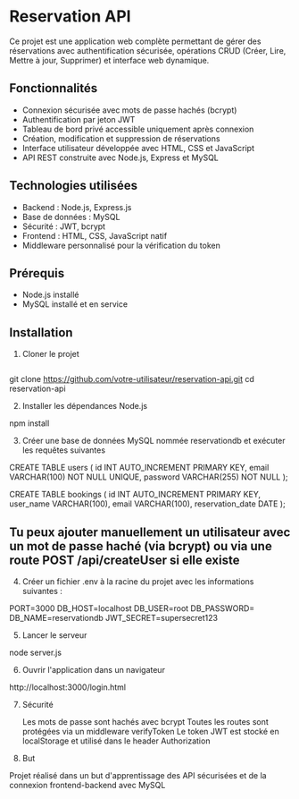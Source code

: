 # Reservation API

Ce projet est une application web complète permettant de gérer des réservations avec authentification sécurisée, opérations CRUD (Créer, Lire, Mettre à jour, Supprimer) et interface web dynamique.

## Fonctionnalités

- Connexion sécurisée avec mots de passe hachés (bcrypt)
- Authentification par jeton JWT
- Tableau de bord privé accessible uniquement après connexion
- Création, modification et suppression de réservations
- Interface utilisateur développée avec HTML, CSS et JavaScript
- API REST construite avec Node.js, Express et MySQL

## Technologies utilisées

- Backend : Node.js, Express.js
- Base de données : MySQL
- Sécurité : JWT, bcrypt
- Frontend : HTML, CSS, JavaScript natif
- Middleware personnalisé pour la vérification du token

## Prérequis

- Node.js installé
- MySQL installé et en service

## Installation

1. Cloner le projet
    ```bash
    
  git clone https://github.com/votre-utilisateur/reservation-api.git
  cd reservation-api

2. Installer les dépendances Node.js

npm install

3. Créer une base de données MySQL nommée reservationdb et exécuter les requêtes suivantes 

CREATE TABLE users (
  id INT AUTO_INCREMENT PRIMARY KEY,
  email VARCHAR(100) NOT NULL UNIQUE,
  password VARCHAR(255) NOT NULL
);

CREATE TABLE bookings (
  id INT AUTO_INCREMENT PRIMARY KEY,
  user_name VARCHAR(100),
  email VARCHAR(100),
  reservation_date DATE
);

## Tu peux ajouter manuellement un utilisateur avec un mot de passe haché (via bcrypt) ou via une route POST /api/createUser si elle existe

4. Créer un fichier .env à la racine du projet avec les informations suivantes :

PORT=3000
DB_HOST=localhost
DB_USER=root
DB_PASSWORD=
DB_NAME=reservationdb
JWT_SECRET=supersecret123

5. Lancer le serveur

node server.js

6. Ouvrir l'application dans un navigateur

http://localhost:3000/login.html


7. Sécurité

    Les mots de passe sont hachés avec bcrypt
    Toutes les routes sont protégées via un middleware verifyToken
    Le token JWT est stocké en localStorage et utilisé dans le header Authorization

8. But

Projet réalisé dans un but d'apprentissage des API sécurisées et de la connexion frontend-backend avec MySQL
